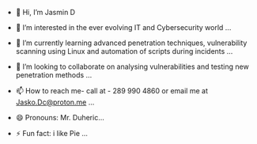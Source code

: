 - 👋 Hi, I’m Jasmin D
  
- 👀 I’m interested in the ever evolving IT and Cybersecurity world ...
  
- 🌱 I’m currently learning advanced penetration techniques, vulnerability scanning using Linux and automation of scripts during incidents ...
  
- 💞️ I’m looking to collaborate on analysing vulnerabilities and testing new penetration methods ...
  
- 📫 How to reach me- call at - 289 990 4860 or email me at Jasko.Dc@proton.me  ...
  
- 😄 Pronouns: Mr. Duheric...
  
- ⚡ Fun fact: i like Pie ...

<!---
131ooD/131ooD is a ✨ special ✨ repository because its `README.md` (this file) appears on your GitHub profile.
You can click the Preview link to take a look at your changes.
--->
